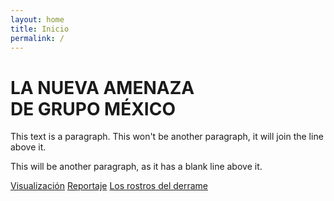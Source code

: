 ```yaml
---
layout: home
title: Inicio
permalink: /
---
```


# LA NUEVA AMENAZA <br>DE GRUPO MÉXICO

This text is a paragraph.
This won't be another paragraph, it will join the line above it.

This will be another paragraph, as it has a blank line above it.

[Visualización](/visualizacion)
[Reportaje](/reportaje)
[Los rostros del derrame](/Los-rostros-del-derrame)
